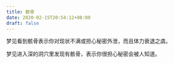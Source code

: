 ```yaml
---
title: 骸骨
date: 2020-02-15T20:54:12+08:00
draft: false
---
```


梦见看到骸骨表示你对现状不满或担心秘密外泄，而且体力衰退之虞。

 
梦见进入深的洞穴里发现有骸骨，表示你很担心秘密会被人知道。

